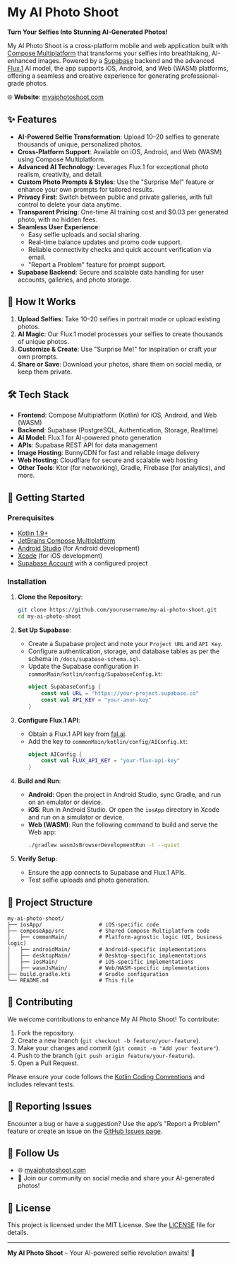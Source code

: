 # My AI Photo Shoot

**Turn Your Selfies Into Stunning AI-Generated Photos!**

My AI Photo Shoot is a cross-platform mobile and web application built
with [Compose Multiplatform](https://www.jetbrains.com/compose-multiplatform/) that transforms your
selfies into breathtaking, AI-enhanced images. Powered by a [Supabase](https://supabase.com/)
backend and the advanced [Flux.1](https://replicate.com/ostris/flux-dev-lora-trainer/) AI model, the
app supports iOS, Android, and Web (WASM) platforms, offering a seamless and creative experience for
generating professional-grade photos.

🌐 **Website**: [myaiphotoshoot.com](https://myaiphotoshoot.com)

## ✨ Features

- **AI-Powered Selfie Transformation**: Upload 10–20 selfies to generate thousands of unique,
  personalized photos.
- **Cross-Platform Support**: Available on iOS, Android, and Web (WASM) using Compose Multiplatform.
- **Advanced AI Technology**: Leverages Flux.1 for exceptional photo realism, creativity, and
  detail.
- **Custom Photo Prompts & Styles**: Use the "Surprise Me!" feature or enhance your own prompts for
  tailored results.
- **Privacy First**: Switch between public and private galleries, with full control to delete your
  data anytime.
- **Transparent Pricing**: One-time AI training cost and $0.03 per generated photo, with no hidden
  fees.
- **Seamless User Experience**:
    - Easy selfie uploads and social sharing.
    - Real-time balance updates and promo code support.
    - Reliable connectivity checks and quick account verification via email.
    - "Report a Problem" feature for prompt support.
- **Supabase Backend**: Secure and scalable data handling for user accounts, galleries, and photo
  storage.

## 📸 How It Works

1. **Upload Selfies**: Take 10–20 selfies in portrait mode or upload existing photos.
2. **AI Magic**: Our Flux.1 model processes your selfies to create thousands of unique photos.
3. **Customize & Create**: Use "Surprise Me!" for inspiration or craft your own prompts.
4. **Share or Save**: Download your photos, share them on social media, or keep them private.

## 🛠️ Tech Stack

- **Frontend**: Compose Multiplatform (Kotlin) for iOS, Android, and Web (WASM)
- **Backend**: Supabase (PostgreSQL, Authentication, Storage, Realtime)
- **AI Model**: Flux.1 for AI-powered photo generation
- **APIs**: Supabase REST API for data management
- **Image Hosting**: BunnyCDN for fast and reliable image delivery
- **Web Hosting**: Cloudflare for secure and scalable web hosting
- **Other Tools**: Ktor (for networking), Gradle, Firebase (for analytics), and more.

## 🚀 Getting Started

### Prerequisites

- [Kotlin 1.9+](https://kotlinlang.org/)
- [JetBrains Compose Multiplatform](https://www.jetbrains.com/compose-multiplatform/)
- [Android Studio](https://developer.android.com/studio) (for Android development)
- [Xcode](https://developer.apple.com/xcode/) (for iOS development)
- [Supabase Account](https://supabase.com/) with a configured project

### Installation

1. **Clone the Repository**:
   ```bash
   git clone https://github.com/yourusername/my-ai-photo-shoot.git
   cd my-ai-photo-shoot
   ```

2. **Set Up Supabase**:
    - Create a Supabase project and note your `Project URL` and `API Key`.
    - Configure authentication, storage, and database tables as per the schema in
      `/docs/supabase-schema.sql`.
    - Update the Supabase configuration in `commonMain/kotlin/config/SupabaseConfig.kt`:
      ```kotlin
      object SupabaseConfig {
          const val URL = "https://your-project.supabase.co"
          const val API_KEY = "your-anon-key"
      }
      ```

3. **Configure Flux.1 API**:
    - Obtain a Flux.1 API key from [fal.ai](https://fal.ai/).
    - Add the key to `commonMain/kotlin/config/AIConfig.kt`:
      ```kotlin
      object AIConfig {
          const val FLUX_API_KEY = "your-flux-api-key"
      }
      ```

4. **Build and Run**:
    - **Android**: Open the project in Android Studio, sync Gradle, and run on an emulator or
      device.
    - **iOS**: Run in Android Studio. Or open the `iosApp` directory in Xcode and run on a simulator
      or device.
    - **Web (WASM)**: Run the following command to build and serve the Web app:
      ```bash
      ./gradlew wasmJsBrowserDevelopmentRun -t --quiet
      ```

5. **Verify Setup**:
    - Ensure the app connects to Supabase and Flux.1 APIs.
    - Test selfie uploads and photo generation.

## 📂 Project Structure

```
my-ai-photo-shoot/
├── iosApp/                  # iOS-specific code
├── composeApp/src           # Shared Compose Multiplatform code
│   ├── commonMain/          # Platform-agnostic logic (UI, business logic)
│   ├── androidMain/         # Android-specific implementations
│   ├── desktopMain/         # Desktop-specific implementations
│   ├── iosMain/             # iOS-specific implementations
│   ├── wasmJsMain/          # Web/WASM-specific implementations
├── build.gradle.kts         # Gradle configuration
└── README.md                # This file
```

## 🤝 Contributing

We welcome contributions to enhance My AI Photo Shoot! To contribute:

1. Fork the repository.
2. Create a new branch (`git checkout -b feature/your-feature`).
3. Make your changes and commit (`git commit -m "Add your feature"`).
4. Push to the branch (`git push origin feature/your-feature`).
5. Open a Pull Request.

Please ensure your code follows
the [Kotlin Coding Conventions](https://kotlinlang.org/docs/coding-conventions.html) and includes
relevant tests.

## 🐞 Reporting Issues

Encounter a bug or have a suggestion? Use the app’s "Report a Problem" feature or create an issue on
the [GitHub Issues page](https://github.com/yourusername/my-ai-photo-shoot/issues).

## 🔗 Follow Us

- 🌐 [myaiphotoshoot.com](https://myaiphotoshoot.com)
- 📱 Join our community on social media and share your AI-generated photos!

## 📜 License

This project is licensed under the MIT License. See the [LICENSE](LICENSE) file for details.

---

**My AI Photo Shoot** – Your AI-powered selfie revolution awaits! 🚀